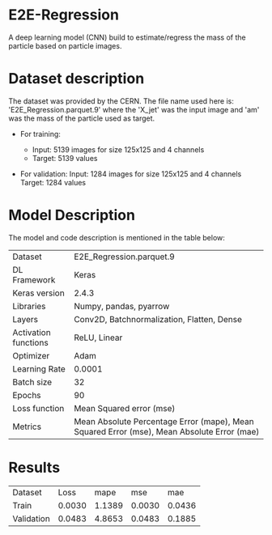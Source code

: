 # E2E-Regression
A deep learning model (CNN) build to estimate/regress the mass of the particle based on particle images.

# Dataset description
The dataset was provided by the CERN. The file name used here is: 'E2E_Regression.parquet.9' where the 'X_jet' was the input image and 'am' was the mass of the particle used as target.

- For training:
    - Input: 5139 images for size 125x125 and 4 channels
    - Target: 5139 values

- For validation:
Input: 1284 images for size 125x125 and 4 channels
Target: 1284 values


# Model Description
The model and code description is mentioned in the table below:
<table>
    <tr>
        <td>Dataset</td>
        <td>E2E_Regression.parquet.9</td>
    </tr>
    <tr>
        <td>DL Framework</td>
        <td>Keras</td>
    </tr>
        <tr>
        <td>Keras version</td>
        <td>2.4.3</td>
    </tr>    
    <tr>
        <td>Libraries</td>
        <td>Numpy, pandas, pyarrow</td>
    </tr>    
    <tr>
        <td>Layers</td>
        <td>Conv2D, Batchnormalization, Flatten, Dense</td>
    </tr>    
    <tr>
        <td>Activation functions</td>
        <td>ReLU, Linear</td>
    </tr>    
    <tr>
        <td>Optimizer</td>
        <td>Adam</td>
    </tr>    
    <tr>
        <td>Learning Rate</td>
        <td>0.0001</td>
    </tr>    
    <tr>
        <td>Batch size</td>
        <td>32</td>
    </tr>    
    <tr>
        <td>Epochs</td>
        <td>90</td>
    </tr>    
    <tr>
        <td>Loss function</td>
        <td>Mean Squared error (mse)</td>
    </tr>    
    <tr>
        <td>Metrics</td>
        <td>Mean Absolute Percentage Error (mape), Mean Squared Error (mse), Mean Absolute Error (mae)</td>
    </tr>    
      
</table>

# Results
<table>
    <tr>
        <td>Dataset</td>
        <td>Loss</td>
        <td>mape</td>
        <td>mse</td>
        <td>mae</td>
    </tr>
        <tr>
        <td>Train</td>
        <td>0.0030</td>
        <td>1.1389</td>
        <td>0.0030</td>
        <td>0.0436</td>
    </tr>
    </tr>
        <tr>
        <td>Validation</td>
        <td>0.0483</td>
        <td>4.8653</td>
        <td>0.0483</td>
        <td>0.1885</td>
    </tr>
    
</table>

